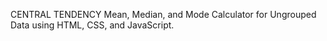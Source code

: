 CENTRAL TENDENCY
Mean, Median, and Mode Calculator for Ungrouped Data using HTML, CSS, and JavaScript.
